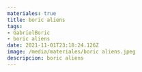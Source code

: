 ```yaml
---
materiales: true
title: boric aliens
tags:
- GabrielBoric
- boric aliens
date: 2021-11-01T23:18:24.126Z
image: /media/materiales/boric aliens.jpeg
descripcion: boric aliens
---
```

